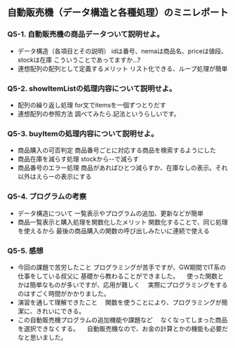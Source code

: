## 自動販売機（データ構造と各種処理）のミニレポート
### Q5-1. 自動販売機の商品データついて説明せよ。
* データ構造（各項目とその説明）
  idは番号、nemaは商品名、priceは値段、stockは在庫  こういうことであってますか...?
* 連想配列の配列として定義するメリット
  リスト化できる、ループ処理が簡単
### Q5-2. showItemListの処理内容について説明せよ。
* 配列の繰り返し処理
for文でitemsを一個ずつとりだす
* 連想配列の参照方法
調べてみたら.記法というらしいです。
### Q5-3. buyItemの処理内容について説明せよ。
* 商品購入の可否判定
  商品番号ごとに対応する商品を検索するようにした
* 商品在庫を減らす処理
  stockから--で減らす
* 商品番号のエラー処理
  商品があればひとつ減らすか、在庫なしの表示。それ以外はえらーの表示にする
### Q5-4. プログラムの考察
* データ構造について
  一覧表示やプログラムの追加、更新などが簡単
* 商品一覧表示と購入処理を関数化したメリット
  関数化することで、同じ処理を使えるから
  最後の商品購入の関数の呼び出しみたいに連続で使える
### Q5-5. 感想
* 今回の課題で苦労したこと
  プログラミングが苦手ですが、GW期間でIT系の仕事をしている叔父に
  基礎から教わることができました。
　使った関数とかは簡単なものが多いですが、応用が難しく
　実際にプログラミングをするのはすごく時間がかかりました。
* 演習を通して理解できたこと
　関数を使うことにより、プログラミングが簡潔に、きれいにできる。
* この自動販売機プログラムの追加機能や課題など
　なくなってしまった商品を選択できなくする。
　自動販売機なので、お金の計算とかの機能も必要だなと思いました。
